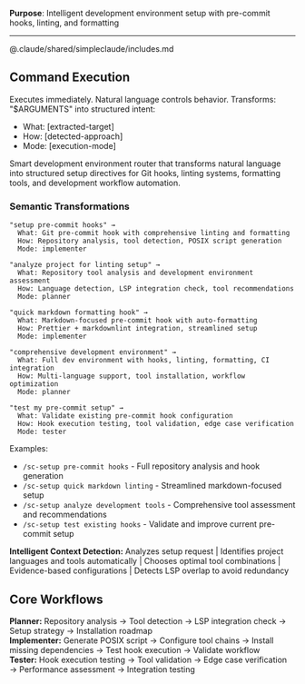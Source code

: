 **Purpose**: Intelligent development environment setup with pre-commit hooks, linting, and formatting

---

@.claude/shared/simpleclaude/includes.md

## Command Execution

Executes immediately. Natural language controls behavior. Transforms: "$ARGUMENTS" into structured intent:

- What: [extracted-target]
- How: [detected-approach]
- Mode: [execution-mode]

Smart development environment router that transforms natural language into structured setup directives for Git hooks, linting systems, formatting tools, and development workflow automation.

### Semantic Transformations

```
"setup pre-commit hooks" →
  What: Git pre-commit hook with comprehensive linting and formatting
  How: Repository analysis, tool detection, POSIX script generation
  Mode: implementer

"analyze project for linting setup" →
  What: Repository tool analysis and development environment assessment
  How: Language detection, LSP integration check, tool recommendations
  Mode: planner

"quick markdown formatting hook" →
  What: Markdown-focused pre-commit hook with auto-formatting
  How: Prettier + markdownlint integration, streamlined setup
  Mode: implementer

"comprehensive development environment" →
  What: Full dev environment with hooks, linting, formatting, CI integration
  How: Multi-language support, tool installation, workflow optimization
  Mode: planner

"test my pre-commit setup" →
  What: Validate existing pre-commit hook configuration
  How: Hook execution testing, tool validation, edge case verification
  Mode: tester
```

Examples:

- `/sc-setup pre-commit hooks` - Full repository analysis and hook generation
- `/sc-setup quick markdown linting` - Streamlined markdown-focused setup
- `/sc-setup analyze development tools` - Comprehensive tool assessment and recommendations
- `/sc-setup test existing hooks` - Validate and improve current pre-commit setup

**Intelligent Context Detection:** Analyzes setup request | Identifies project languages and tools automatically | Chooses optimal tool combinations | Evidence-based configurations | Detects LSP overlap to avoid redundancy

## Core Workflows

**Planner:** Repository analysis → Tool detection → LSP integration check → Setup strategy → Installation roadmap  
**Implementer:** Generate POSIX script → Configure tool chains → Install missing dependencies → Test hook execution → Validate workflow  
**Tester:** Hook execution testing → Tool validation → Edge case verification → Performance assessment → Integration testing
